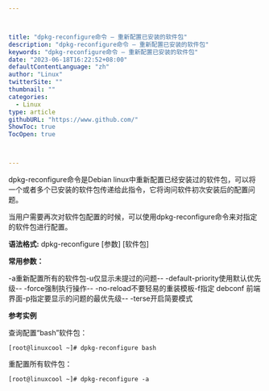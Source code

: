 ```yaml
---



title: "dpkg-reconfigure命令 – 重新配置已安装的软件包"
description: "dpkg-reconfigure命令 – 重新配置已安装的软件包"
keywords: "dpkg-reconfigure命令 – 重新配置已安装的软件包"
date: "2023-06-18T16:22:52+08:00"
defaultContentLanguage: "zh"
author: "Linux"
twitterSite: ""
thumbnail: ""
categories:
  - Linux
type: article
githubURL: "https://www.github.com/"
ShowToc: true
TocOpen: true



---
```


dpkg-reconfigure命令是Debian linux中重新配置已经安装过的软件包，可以将一个或者多个已安装的软件包传递给此指令，它将询问软件初次安装后的配置问题。

当用户需要再次对软件包配置的时候，可以使用dpkg-reconfigure命令来对指定的软件包进行配置。

**语法格式:** dpkg-reconfigure [参数] [软件包]

**常用参数：**

-a重新配置所有的软件包-u仅显示未提过的问题-- -default-priority使用默认优先级-- -force强制执行操作-- -no-reload不要轻易的重装模板-f指定 debconf 前端界面-p指定要显示的问题的最优先级-- -terse开启简要模式

**参考实例**

查询配置“bash”软件包：

```
[root@linuxcool ~]# dpkg-reconfigure bash
```

重配置所有软件包：

```
[root@linuxcool ~]# dpkg-reconfigure -a
```